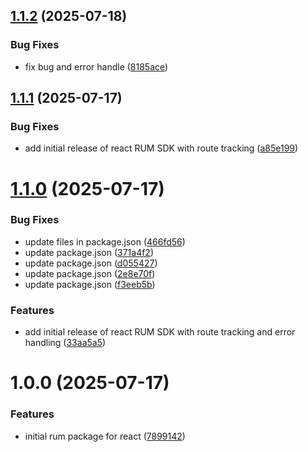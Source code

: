 ## [1.1.2](https://github.com/Watchlog-monitoring/watchlog-react-rum/compare/1.1.1...1.1.2) (2025-07-18)


### Bug Fixes

* fix bug and error handle ([8185ace](https://github.com/Watchlog-monitoring/watchlog-react-rum/commit/8185aceca82cde058b19086c3ca72324335a7bd4))

## [1.1.1](https://github.com/Watchlog-monitoring/watchlog-react-rum/compare/1.1.0...1.1.1) (2025-07-17)


### Bug Fixes

* add initial release of react RUM SDK with route tracking ([a85e199](https://github.com/Watchlog-monitoring/watchlog-react-rum/commit/a85e1997e2fb6ab8415d1a325204c7c8433d66d4))

# [1.1.0](https://github.com/Watchlog-monitoring/watchlog-react-rum/compare/1.0.0...1.1.0) (2025-07-17)


### Bug Fixes

* update files in package.json ([466fd56](https://github.com/Watchlog-monitoring/watchlog-react-rum/commit/466fd566f40563bdbfc8ef0bbf6aec7d91d7af46))
* update package.json ([371a4f2](https://github.com/Watchlog-monitoring/watchlog-react-rum/commit/371a4f2eb6b376fcf5160310b648be36d7dff2bc))
* update package.json ([d055427](https://github.com/Watchlog-monitoring/watchlog-react-rum/commit/d05542797b0387e5cdde5159ef6235710204d8b5))
* update package.json ([2e8e70f](https://github.com/Watchlog-monitoring/watchlog-react-rum/commit/2e8e70ffb93d68a3d5251c20e383ed9b33b08588))
* update package.json ([f3eeb5b](https://github.com/Watchlog-monitoring/watchlog-react-rum/commit/f3eeb5b9cb1d25c237f71a691f7e706f322ac5c1))


### Features

* add initial release of react RUM SDK with route tracking and error handling ([33aa5a5](https://github.com/Watchlog-monitoring/watchlog-react-rum/commit/33aa5a53790b1db103193a3f51f73da8496db310))

# 1.0.0 (2025-07-17)


### Features

* initial rum package for react ([7899142](https://github.com/Watchlog-monitoring/watchlog-react-rum/commit/789914288631ec7d29e744c4667f2273db4daefe))
